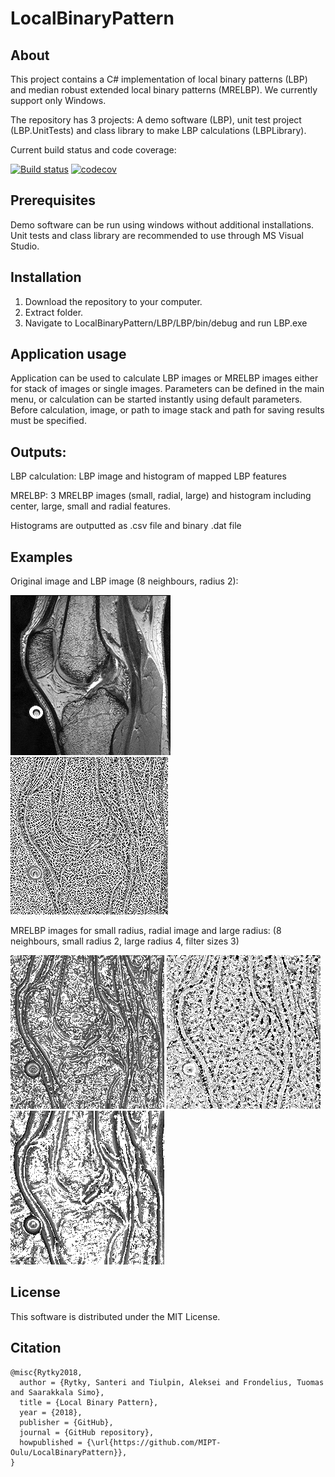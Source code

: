 # LocalBinaryPattern
## About
This project contains a C# implementation of local binary patterns (LBP) and  median robust extended local binary patterns (MRELBP). We currently support only Windows.

The repository has 3 projects: A demo software (LBP), unit test project (LBP.UnitTests) and class library to make LBP calculations (LBPLibrary).

Current build status and code coverage:  

[![Build status](https://ci.appveyor.com/api/projects/status/d0c6874wheduojbe?svg=true "Build status")](https://ci.appveyor.com/project/sarytky/localbinarypattern-g7kbi)
[![codecov](https://codecov.io/gh/MIPT-Oulu/LocalBinaryPattern/branch/master/graph/badge.svg "Code coverage")](https://codecov.io/gh/MIPT-Oulu/LocalBinaryPattern)

## Prerequisites
Demo software can be run using windows without additional installations.
Unit tests and class library are recommended to use through MS Visual Studio.

## Installation
1. Download the repository to your computer.
2. Extract folder.
3. Navigate to LocalBinaryPattern/LBP/LBP/bin/debug and run LBP.exe

## Application usage
Application can be used to calculate LBP images or MRELBP images either for stack of images or single images. Parameters can be defined in the main menu, or calculation can be started instantly using default parameters. Before calculation, image, or path to image stack and path for saving results must be specified.

## Outputs: 
LBP calculation: LBP image and histogram of mapped LBP features

MRELBP: 3 MRELBP images (small, radial, large) and histogram including center, large, small and radial features.

Histograms are outputted as .csv file and binary .dat file

## Examples
Original image and LBP image (8 neighbours, radius 2):

![Original image](https://github.com/MIPT-Oulu/LocalBinaryPattern/blob/master/pictures/MRI_original.png) ![LBP image](https://github.com/MIPT-Oulu/LocalBinaryPattern/blob/master/pictures/MRI_LBP.png)

MRELBP images for small radius, radial image and large radius: (8 neighbours, small radius 2, large radius 4, filter sizes 3)

![Small radius](https://github.com/MIPT-Oulu/LocalBinaryPattern/blob/master/pictures/MRI_small.png) ![Radial image](https://github.com/MIPT-Oulu/LocalBinaryPattern/blob/master/pictures/MRI_radial.png) ![Large radius](https://github.com/MIPT-Oulu/LocalBinaryPattern/blob/master/pictures/MRI_large.png)

## License

This software is distributed under the MIT License.

## Citation
```
@misc{Rytky2018,
  author = {Rytky, Santeri and Tiulpin, Aleksei and Frondelius, Tuomas and Saarakkala Simo},
  title = {Local Binary Pattern},
  year = {2018},
  publisher = {GitHub},
  journal = {GitHub repository},
  howpublished = {\url{https://github.com/MIPT-Oulu/LocalBinaryPattern}},
}
```
